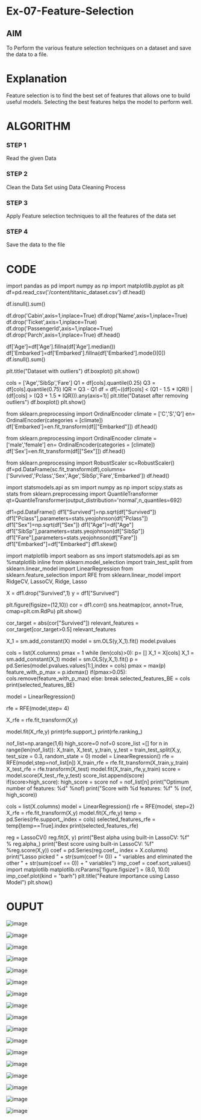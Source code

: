 # Ex-07-Feature-Selection
## AIM
To Perform the various feature selection techniques on a dataset and save the data to a file. 

# Explanation
Feature selection is to find the best set of features that allows one to build useful models.
Selecting the best features helps the model to perform well. 

# ALGORITHM
### STEP 1
Read the given Data
### STEP 2
Clean the Data Set using Data Cleaning Process
### STEP 3
Apply Feature selection techniques to all the features of the data set
### STEP 4
Save the data to the file


# CODE
import pandas as pd import numpy as np import matplotlib.pyplot as plt df=pd.read_csv('/content/titanic_dataset.csv') df.head()

df.isnull().sum()

df.drop('Cabin',axis=1,inplace=True) df.drop('Name',axis=1,inplace=True) df.drop('Ticket',axis=1,inplace=True) df.drop('PassengerId',axis=1,inplace=True) df.drop('Parch',axis=1,inplace=True) df.head()

df['Age']=df['Age'].fillna(df['Age'].median()) df['Embarked']=df['Embarked'].fillna(df['Embarked'].mode()[0]) df.isnull().sum()

plt.title("Dataset with outliers") df.boxplot() plt.show()

cols = ['Age','SibSp','Fare'] Q1 = df[cols].quantile(0.25) Q3 = df[cols].quantile(0.75) IQR = Q3 - Q1 df = df[~((df[cols] < (Q1 - 1.5 * IQR)) |(df[cols] > (Q3 + 1.5 * IQR))).any(axis=1)] plt.title("Dataset after removing outliers") df.boxplot() plt.show()

from sklearn.preprocessing import OrdinalEncoder climate = ['C','S','Q'] en= OrdinalEncoder(categories = [climate]) df['Embarked']=en.fit_transform(df[["Embarked"]]) df.head()

from sklearn.preprocessing import OrdinalEncoder climate = ['male','female'] en= OrdinalEncoder(categories = [climate]) df['Sex']=en.fit_transform(df[["Sex"]]) df.head()

from sklearn.preprocessing import RobustScaler sc=RobustScaler() df=pd.DataFrame(sc.fit_transform(df),columns=['Survived','Pclass','Sex','Age','SibSp','Fare','Embarked']) df.head()

import statsmodels.api as sm import numpy as np import scipy.stats as stats from sklearn.preprocessing import QuantileTransformer qt=QuantileTransformer(output_distribution='normal',n_quantiles=692)

df1=pd.DataFrame() df1["Survived"]=np.sqrt(df["Survived"]) df1["Pclass"],parameters=stats.yeojohnson(df["Pclass"]) df1["Sex"]=np.sqrt(df["Sex"]) df1["Age"]=df["Age"] df1["SibSp"],parameters=stats.yeojohnson(df["SibSp"]) df1["Fare"],parameters=stats.yeojohnson(df["Fare"]) df1["Embarked"]=df["Embarked"] df1.skew()

import matplotlib import seaborn as sns import statsmodels.api as sm %matplotlib inline from sklearn.model_selection import train_test_split from sklearn.linear_model import LinearRegression from sklearn.feature_selection import RFE from sklearn.linear_model import RidgeCV, LassoCV, Ridge, Lasso

X = df1.drop("Survived",1) y = df1["Survived"]

plt.figure(figsize=(12,10)) cor = df1.corr() sns.heatmap(cor, annot=True, cmap=plt.cm.RdPu) plt.show()

cor_target = abs(cor["Survived"]) relevant_features = cor_target[cor_target>0.5] relevant_features

X_1 = sm.add_constant(X) model = sm.OLS(y,X_1).fit() model.pvalues

cols = list(X.columns) pmax = 1 while (len(cols)>0): p= [] X_1 = X[cols] X_1 = sm.add_constant(X_1) model = sm.OLS(y,X_1).fit() p = pd.Series(model.pvalues.values[1:],index = cols)
pmax = max(p) feature_with_p_max = p.idxmax() if(pmax>0.05): cols.remove(feature_with_p_max) else: break selected_features_BE = cols print(selected_features_BE)

model = LinearRegression()

rfe = RFE(model,step= 4)

X_rfe = rfe.fit_transform(X,y)

model.fit(X_rfe,y) print(rfe.support_) print(rfe.ranking_)

nof_list=np.arange(1,6)
high_score=0 nof=0
score_list =[] for n in range(len(nof_list)): X_train, X_test, y_train, y_test = train_test_split(X,y, test_size = 0.3, random_state = 0) model = LinearRegression() rfe = RFE(model,step=nof_list[n]) X_train_rfe = rfe.fit_transform(X_train,y_train) X_test_rfe = rfe.transform(X_test) model.fit(X_train_rfe,y_train) score = model.score(X_test_rfe,y_test) score_list.append(score) if(score>high_score): high_score = score nof = nof_list[n] print("Optimum number of features: %d" %nof) print("Score with %d features: %f" % (nof, high_score))

cols = list(X.columns) model = LinearRegression() rfe = RFE(model, step=2)
X_rfe = rfe.fit_transform(X,y)
model.fit(X_rfe,y)
temp = pd.Series(rfe.support_,index = cols) selected_features_rfe = temp[temp==True].index print(selected_features_rfe)

reg = LassoCV() reg.fit(X, y) print("Best alpha using built-in LassoCV: %f" % reg.alpha_) print("Best score using built-in LassoCV: %f" %reg.score(X,y)) coef = pd.Series(reg.coef_, index = X.columns) print("Lasso picked " + str(sum(coef != 0)) + " variables and eliminated the other " + str(sum(coef == 0)) + " variables") imp_coef = coef.sort_values() import matplotlib matplotlib.rcParams['figure.figsize'] = (8.0, 10.0) imp_coef.plot(kind = "barh") plt.title("Feature importance using Lasso Model") plt.show()

# OUPUT

![image](https://github.com/illakiya02/Ex-07-Feature-Selection/assets/112244898/9f020410-980e-43f0-b08d-9e21e66a986f)

![image](https://github.com/illakiya02/Ex-07-Feature-Selection/assets/112244898/073529f4-51cf-4fde-bf88-da7f475e474a)

![image](https://github.com/illakiya02/Ex-07-Feature-Selection/assets/112244898/835183e4-e2d1-44cb-8c80-c72b0909b633)

![image](https://github.com/illakiya02/Ex-07-Feature-Selection/assets/112244898/1e799e57-ec77-4d08-a42e-c48c3f7179a4)

![image](https://github.com/illakiya02/Ex-07-Feature-Selection/assets/112244898/62473c9c-23c1-46ff-b555-6164a4c7f3a0)

![image](https://github.com/illakiya02/Ex-07-Feature-Selection/assets/112244898/c96f3880-1142-4853-b69e-c364656885b7)

![image](https://github.com/illakiya02/Ex-07-Feature-Selection/assets/112244898/5f3dbd29-5b32-4fe6-b85f-1f59d82a40cf)

![image](https://github.com/illakiya02/Ex-07-Feature-Selection/assets/112244898/af740e10-2ce6-4242-ba04-11cdb52c6412)

![image](https://github.com/illakiya02/Ex-07-Feature-Selection/assets/112244898/ec9df63f-5b9d-4055-a153-3ef01e055ad2)

![image](https://github.com/illakiya02/Ex-07-Feature-Selection/assets/112244898/694d1459-0e5a-4ec3-b644-af13311f5ca5)

![image](https://github.com/illakiya02/Ex-07-Feature-Selection/assets/112244898/11808dea-8a78-4e47-8b08-e5624e428a67)

![image](https://github.com/illakiya02/Ex-07-Feature-Selection/assets/112244898/bf8c4549-c903-492c-b3cc-4b31dec0677a)

![image](https://github.com/illakiya02/Ex-07-Feature-Selection/assets/112244898/8b40b1a9-9b91-425d-ac5f-ac9bcc74cdc2)

![image](https://github.com/illakiya02/Ex-07-Feature-Selection/assets/112244898/d5dddb46-c50b-49a8-985c-0aa67dfc8d7f)

![image](https://github.com/illakiya02/Ex-07-Feature-Selection/assets/112244898/58cea638-31c3-4133-9a64-d22e5d01f169)

![image](https://github.com/illakiya02/Ex-07-Feature-Selection/assets/112244898/16874908-127c-47d3-aa39-dec84a565eae)

![image](https://github.com/illakiya02/Ex-07-Feature-Selection/assets/112244898/b88af731-bdbd-4692-b613-c9aa55229b70)


